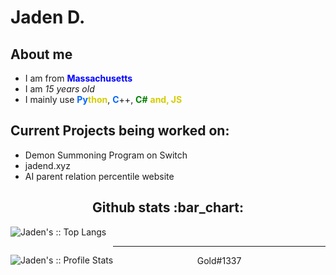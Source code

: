# Jaden D.

<h2 align="">About me</h2>
<p align="">
 <ul align="">
  <li align="">I am from <b style="color:blue;">Massachusetts</b></li>
  <li align="">I am <i>15 years old</i></li>
  <li align="">I mainly use <b style="color:#0366fc;">Py</b><b style="color:#d4cd00;">thon</b>, <b style="color:#0366fc;">C</b>++, <b style="color:green;">C#</b> <b style="color:#d4cd00;">and, JS</b></li>
  
 </ul>

</p>

<h2 align="">Current Projects being worked on:</h2>

<ul align="">
  <li align="">Demon Summoning Program on Switch</li>
  <li align="">jadend.xyz</li>
  <li align="">AI parent relation percentile website</li>
</ul>


<h2 align="center">Github stats :bar_chart:</h2>

<p align=""><img src="https://github-readme-stats.vercel.app/api/top-langs/?username=goldenjayz&langs_count=10&theme=tokyonight&layout=compact" alt="Jaden's :: Top Langs" /></p>

<p style="float:left;"><img src="https://github-readme-stats.vercel.app/api?username=goldenjayz&show_icons=true&theme=synthwave" alt="Jaden's :: Profile Stats" /></p>

---
<p align="center">
Gold#1337
</p>
